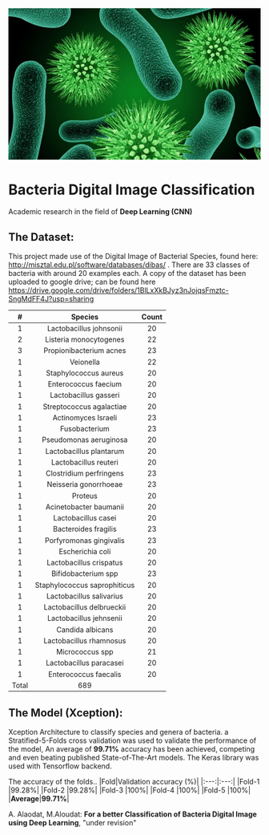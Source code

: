
 <img src="assets/Scientists-Have-Discovered-A-Bacteria-Species-Thats-Feeds-Upon-Electricity-12-640x384.jpg" raw="true" alt="For a better Classification of Bacteria Digital Image using Deep Learning"/>

 
# Bacteria Digital Image Classification

Academic research in the field of **Deep Learning (CNN)**

## The Dataset:

This project made use of the Digital Image of Bacterial Species, found here: http://misztal.edu.pl/software/databases/dibas/ . There are 33 classes of bacteria with around 20 examples each. A copy of the dataset has been uploaded to google drive; can be found here https://drive.google.com/drive/folders/1BlLxXkBJyz3nJojqsFmztc-SngMdFF4J?usp=sharing 


|#|Species|Count|
|:---:|:---:|:---:|
|1|Lactobacillus johnsonii|20|
|2|Listeria monocytogenes|22|
|3|Propionibacterium acnes|23|
|1|Veionella|22|
|1|Staphylococcus aureus|20|
|1|Enterococcus faecium|20|
|1|Lactobacillus gasseri|20|
|1|Streptococcus agalactiae|20|
|1|Actinomyces Israeli|23|
|1|Fusobacterium|23|
|1|Pseudomonas aeruginosa|20|
|1|Lactobacillus plantarum|20|
|1|Lactobacillus reuteri|20|
|1|Clostridium perfringens|23|
|1|Neisseria gonorrhoeae|23|
|1|Proteus|20|
|1|Acinetobacter baumanii|20|
|1|Lactobacillus casei|20|
|1|Bacteroides fragilis|23|
|1|Porfyromonas gingivalis|23|
|1|Escherichia coli|20|
|1|Lactobacillus crispatus|20|
|1|Bifidobacterium spp|23|
|1|Staphylococcus saprophiticus|20|
|1|Lactobacillus salivarius|20|
|1|Lactobacillus delbrueckii|20|
|1|Lactobacillus jehnsenii|20|
|1|Candida albicans|20|
|1|Lactobacillus rhamnosus|20|
|1|Micrococcus spp|21|
|1|Lactobacillus paracasei|20|
|1|Enterococcus faecalis|20|
|Total|689|

## The Model (Xception):
Xception Architecture to classify species and genera of bacteria. a Stratified-5-Folds cross validation was used to validate the performance of the model, An average of **99.71%** accuracy has been achieved, competing and even beating published State-of-The-Art models. The Keras library was used with Tensorflow backend.

The accuracy of the folds..
|Fold|Validation accuracy (%)|
|:---:|:---:|
|Fold-1 |99.28%|
|Fold-2 |99.28%|
|Fold-3 |100%|
|Fold-4 |100%|
|Fold-5 |100%|
|**Average**|**99.71%**|

A. Alaodat, M.Aloudat: **For a better Classification of Bacteria Digital Image using Deep Learning**, "under revision"
